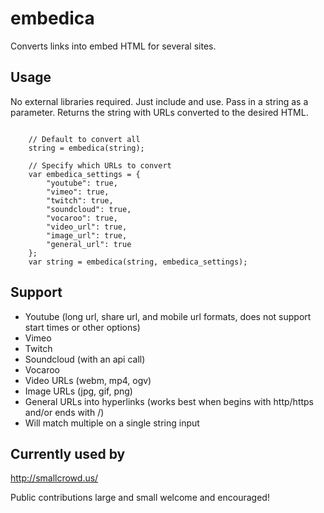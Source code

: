 <h1>embedica</h1>

<p>Converts links into embed HTML for several sites.</p>

<h2>Usage</h2>

<p>No external libraries required. Just include and use. Pass in a string as a parameter. Returns the string with URLs converted to the desired HTML.</p>

<code>
    // Default to convert all
    string = embedica(string);
</code>

<code>
    // Specify which URLs to convert
    var embedica_settings = {
        "youtube": true,
        "vimeo": true,
        "twitch": true,
        "soundcloud": true,
        "vocaroo": true,
        "video_url": true,
        "image_url": true,
        "general_url": true
    };
    var string = embedica(string, embedica_settings);
</code>

<h2>Support</h2>

<ul>
    <li>Youtube (long url, share url, and mobile url formats, does not support start times or other options)</li>
    <li>Vimeo</li>
    <li>Twitch</li>
    <li>Soundcloud (with an api call)</li>
    <li>Vocaroo</li>
    <li>Video URLs (webm, mp4, ogv)</li>
    <li>Image URLs (jpg, gif, png)</li>
    <li>General URLs into hyperlinks (works best when begins with http/https and/or ends with /)</li>
    <li>Will match multiple on a single string input</li>
</ul>

<h2>Currently used by</h2>

<a href="http://smallcrowd.us/">http://smallcrowd.us/</a>

<p>Public contributions large and small welcome and encouraged!</p>
